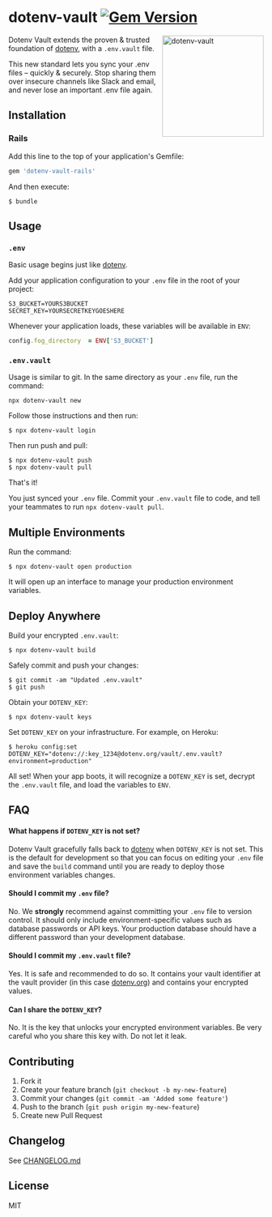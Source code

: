 # dotenv-vault [![Gem Version](https://badge.fury.io/rb/dotenv-vault.svg)](https://badge.fury.io/rb/dotenv-vault)

<img src="https://raw.githubusercontent.com/motdotla/dotenv/master/dotenv.svg" alt="dotenv-vault" align="right" width="200" />

Dotenv Vault extends the proven & trusted foundation of [dotenv](https://github.com/bkeepers/dotenv), with a `.env.vault` file.

This new standard lets you sync your .env files – quickly & securely. Stop sharing them over insecure channels like Slack and email, and never lose an important .env file again.

## Installation

### Rails

Add this line to the top of your application's Gemfile:

```ruby
gem 'dotenv-vault-rails'
```

And then execute:

```shell
$ bundle
```

## Usage

### `.env`

Basic usage begins just like [dotenv](https://github.com/bkeepers/dotenv).

Add your application configuration to your `.env` file in the root of your project:

```shell
S3_BUCKET=YOURS3BUCKET
SECRET_KEY=YOURSECRETKEYGOESHERE
```

Whenever your application loads, these variables will be available in `ENV`:

```ruby
config.fog_directory  = ENV['S3_BUCKET']
```

### `.env.vault`

Usage is similar to git. In the same directory as your `.env` file, run the command:

```shell
npx dotenv-vault new
```

Follow those instructions and then run:

```shell
$ npx dotenv-vault login
```

Then run push and pull:

```shell
$ npx dotenv-vault push
$ npx dotenv-vault pull
```

That's it!

You just synced your `.env` file. Commit your `.env.vault` file to code, and tell your teammates to run `npx dotenv-vault pull`.

## Multiple Environments

Run the command:

```shell
$ npx dotenv-vault open production
```

It will open up an interface to manage your production environment variables.

## Deploy Anywhere

Build your encrypted `.env.vault`:

```shell
$ npx dotenv-vault build
```

Safely commit and push your changes:

```shell
$ git commit -am "Updated .env.vault"
$ git push
```

Obtain your `DOTENV_KEY`:

```shell
$ npx dotenv-vault keys
```

Set `DOTENV_KEY` on your infrastructure. For example, on Heroku:

```shell
$ heroku config:set DOTENV_KEY="dotenv://:key_1234@dotenv.org/vault/.env.vault?environment=production"
```

All set! When your app boots, it will recognize a `DOTENV_KEY` is set, decrypt the `.env.vault` file, and load the variables to `ENV`.

## FAQ

#### What happens if `DOTENV_KEY` is not set?

Dotenv Vault gracefully falls back to [dotenv](https://github.com/bkeepers/dotenv) when `DOTENV_KEY` is not set. This is the default for development so that you can focus on editing your `.env` file and save the `build` command until you are ready to deploy those environment variables changes.

#### Should I commit my `.env` file?

No. We **strongly** recommend against committing your `.env` file to version control. It should only include environment-specific values such as database passwords or API keys. Your production database should have a different password than your development database.

#### Should I commit my `.env.vault` file?

Yes. It is safe and recommended to do so. It contains your vault identifier at the vault provider (in this case [dotenv.org](https://dotenv.org)) and contains your encrypted values.

#### Can I share the `DOTENV_KEY`?

No. It is the key that unlocks your encrypted environment variables. Be very careful who you share this key with. Do not let it leak.

## Contributing

1. Fork it
2. Create your feature branch (`git checkout -b my-new-feature`)
3. Commit your changes (`git commit -am 'Added some feature'`)
4. Push to the branch (`git push origin my-new-feature`)
5. Create new Pull Request

## Changelog

See [CHANGELOG.md](CHANGELOG.md)

## License

MIT
